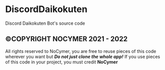 # DiscordDaikokuten
Discord Daikokuten Bot's source code
## ©COPYRIGHT NOCYMER 2021 - 2022
All rights reserved to NoCymer, you are free to reuse pieces of this code wherever you want but ***Do not just clone the whole app!*** 
If you use pieces of this code in your project, you must credit **NoCymer**
